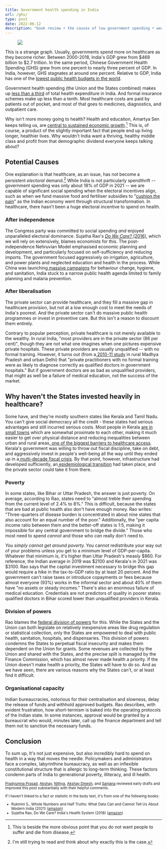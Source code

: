 ```yaml
---
title: Government health spending in India
url: /ghs/
type: post
date: 2022-06-12
description: "book review • the causes of low government spending • weak state capacity"
---
```


<figure>
<img src="/img/ghs.png" class="invert" />
</figure>

This is a strange graph. Usually, governments spend more on healthcare as they become richer. Between 2000-2018, India's GDP grew from $468 billion to $2.7 trillion. In the same period, Chinese Government Health Spending (GHS) grew from one percent to nearly three percent of GDP. In India, however, GHS stagnates at around one percent. Relative to GDP, India has one of the [lowest public health budgets in the world](https://timesofindia.indiatimes.com/india/indias-health-budget-fourth-lowest-in-world-oxfam/articleshow/78597933.cms).

Government health spending (the Union and the States combined) makes up [less than a third](https://main.mohfw.gov.in/sites/default/files/NHA_Estimates_Report_2015-16_0.pdf) of total health expenditure in India. And formal insurance schemes make up less than a tenth. Most healthcare costs are paid by patients out of pocket, and most of that goes to medicines, diagnostics, and outpatient care. 

Why isn't more money going to health? Health and education, Amartya Sen keeps telling us, are [central to sustained economic growth](https://www.theguardian.com/society/2015/jan/06/-sp-universal-healthcare-the-affordable-dream-amartya-sen).[^1] This is, of course, a product of the slightly important fact that people end up living longer, healthier lives. Why wouldn't India want a thriving, healthy middle class and profit from that demographic dividend everyone keeps talking about?

## Potential Causes 

One explanation is that healthcare, as an issue, has not become a persistent *electoral* demand.[^2] While India is not particularly spendthrift -- government spending was only about 18% of GDP in 2021 -- we are capable of significant social spending when the electoral incentives align, such as when we fund massive food and fertiliser subsidies to "[cushion the pain](https://fincomindia.nic.in/writereaddata/html_en_files/fincom15/StudyReports/Agricultural%20subsidies.pdf)" as the Indian economy went through structural transformation. In healthcare, there hasn't been a huge electoral incentive to spend on health.

### After independence 

The Congress party was committed to social spending *and* enjoyed unparalleled electoral dominance. Sujatha Rao's [*Do We Care?* (2016)](https://www.amazon.in/Do-We-Care-Indias-Health/dp/0199469547), which we will rely on extensively, blames economists for this. The post-independence Nehruvian Model emphasised economic planning and development, and particularly focused on self-sufficiency and reducing imports. The government focused aggressively on irrigation, agriculture, and power plants and neglected education and health in the process. While China was launching[ massive campaigns](https://en.wikipedia.org/wiki/Barefoot_doctor) for behaviour change, hygiene, and sanitation, India stuck to a narrow public health agenda limited to family planning and malaria prevention. 

### After liberalisation

The private sector can provide healthcare, and they fill a massive gap in healthcare provision, but not at a low enough cost to meet the needs of India's poorest. And the private sector can't do massive public health programmes or invest in preventive care. But this isn't a reason to discount them entirely.

Contrary to popular perception, private healthcare is not merely available to the wealthy. In rural India, "most providers are in the private sector (86 per cent)", though they are not what one imagines when one pictures expensive private hospitals. These private providers are usually unqualified -- with no formal training. However, it turns out (from a[ 2010-11 study](https://www.ncbi.nlm.nih.gov/pmc/articles/PMC3730274/) in rural Madhya Pradesh and urban Delhi) that "private practitioners with no formal training were as likely to diagnose correctly as qualified doctors in government hospitals." But if government doctors are as bad as unqualified providers, that might as well be a failure of medical education, not the success of the market.

## Why haven't the States invested heavily in healthcare?

Some have, and they're mostly southern states like Kerala and Tamil Nadu. You can't give social democracy all the credit - these states had serious advantages and still incurred serious costs. Most people in Kerala [are in small towns](https://academic.oup.com/heapol/article/15/1/103/667630?login=false) which are somewhat proximate to each other, making it much easier to get over physical distance and reducing inequalities between urban and rural areas,[ one of the biggest barriers to healthcare access](https://pubmed.ncbi.nlm.nih.gov/24893032/). Kerala's government was willing to throw out fiscal discipline, take on debt, and aggressively invest in people's well-being all the way until they ended up in a[ multi-decade fiscal crisis](https://www.jstor.org/stable/4396753?seq=7). By that point, however, infrastructure had developed sufficiently, an[ epidemiological transition](https://en.wikipedia.org/wiki/Epidemiological_transition) had taken place, and the private sector could take it from there.  

### Poverty

In some states, like Bihar or Uttar Pradesh, the answer is just poverty. On average, according to Rao, states need to "almost treble their spending from the current level of 2.4% to 8%." This is difficult, because the states that are bad at public health also don't have enough money. Rao writes: "Three-quarters of disease burden is concentrated in about nine states that also account for an equal number of the poor." Additionally, the "per capita income ratio between them and the better-off states is 1:5, making it impossible for any central government to bridge the divide." Those who most need to spend *cannot* and those who *can* really don't need to.

*You simply cannot get around poverty.* You cannot redistribute your way out of your problems unless you get to a minimum level of GDP-per-capita. Whatever that minimum is, it's higher than Uttar Pradesh's measly $860. For reference, the Indian average in 2019 was $2100 and Kerala's in 2021 was $3100. Rao says that the capital investment necessary to bridge this gap would require a hike in the tax-to-GDP ratio by at least 20 percent. And the government can't raise taxes or introduce copayments or fees because almost everyone (93%) works in the informal sector and about 40% of them have "no assets or steady incomes." There's also an enormous failure of medical education. Credentials are not predictors of quality in poorer states: qualified doctors in Bihar scored lower than unqualified providers in Kerala. 

### Division of powers

Rao blames the [federal division of powers](https://www.constitutionofindia.net/blogs/public_health_and_federalism) for this. While the States and the Union can both legislate on relatively inexpensive areas like drug regulation or statistical collection, only the States are empowered to deal with public health, sanitation, hospitals, and dispensaries. This division of powers condemns the States to perpetual fiscal insecurity and makes them dependent on the Union for grants. Some revenues are collected by the Union and shared with the States, and the precise split is managed by the Finance Commission, which has almost never made health a priority. If the Union doesn't make health a priority, the States will have to do so. And as we have seen, there are various reasons why the States can't, or at least find it difficult. 

### Organisational capacity

Indian bureaucracies, notorious for their centralisation and slowness, delay the release of funds and withhold approved budgets. Rao describes, with evident frustration, how short-termism is baked into the operating protocols of the Indian state. In some instances, approval would be granted by a bureaucrat who would, minutes later, call up the finance department and tell them not to sanction the necessary funds. 

## Conclusion
To sum up, It's not just expensive, but also incredibly hard to spend on health in a way that moves the needle. Policymakers and administrators face a complex, labyrinthine bureaucracy, as well as an inflexible constitutional structure that is allergic to long-term thinking. These factors condemn parts of India to generational poverty, illiteracy, and ill health. 

<small>

[Pradyumna Prasad](http://twitter.com/pradyuprasad), [Akshay](http://twitter.com/akshaygn01), [Nithya](http://twitter.com/MNithyassree), [Akshay Dinesh](http://twitter.com/asdofindia), and [Sanjana](http://twitter.com/sanjana113_) reviewed early drafts and improved this post substantially with their helpful comments.

If I haven't linked to a fact or statistic in the body text, it's from one of the following books:

-   Rukmini S., Whole Numbers and Half Truths: What Data Can and Cannot Tell Us About Modern India (2021) ([amazon](https://www.amazon.in/Whole-Numbers-Half-Truths-Cannot/dp/9391234674/))
-   Sujatha Rao, Do We Care? India's Health System (2018) ([amazon](https://www.amazon.in/Do-We-Care-OIP-Indias/dp/0190125314/))

</small>

[^1]: This is beside the more obvious point that you do not want people to suffer and die from disease.
[^2]: I'm still trying to read and think about why exactly this is the case.
